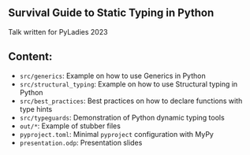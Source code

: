 ## Survival Guide to Static Typing in Python

Talk written for PyLadies 2023

## Content:

* `src/generics`: Example on how to use Generics in Python
* `src/structural_typing`: Example on how to use Structural typing in Python
* `src/best_practices`: Best practices on how to declare functions with type hints
* `src/typeguards`: Demonstration of Python dynamic typing tools
* `out/*`: Example of stubber files
* `pyproject.toml`: Minimal `pyproject` configuration with MyPy
* `presentation.odp`: Presentation slides
